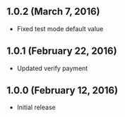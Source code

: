 ## 1.0.2 (March 7, 2016)

- Fixed test mode default value

## 1.0.1 (February 22, 2016)

- Updated verify payment

## 1.0.0 (February 12, 2016)

- Initial release
